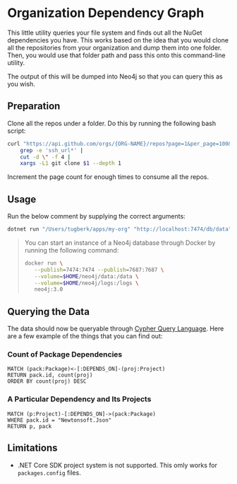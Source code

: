 # Organization Dependency Graph

This little utility queries your file system and finds out all the NuGet dependencies you have. This works based on the idea that you would clone all the repositories from your organization and dump them into one folder. Then, you would use that folder path and pass this onto this command-line utility.

The output of this will be dumped into Neo4j so that you can query this as you wish.

## Preparation

Clone all the repos under a folder. Do this by running the following bash script:

```bash
curl "https://api.github.com/orgs/{ORG-NAME}/repos?page=1&per_page=100&type=private&access_token={ACCESS-TOKEN-HERE}" | 
    grep -e 'ssh_url*' | 
    cut -d \" -f 4 | 
    xargs -L1 git clone $1 --depth 1
```

Increment the page count for enough times to consume all the repos.

## Usage

Run the below comment by supplying the correct arguments:

```bash
dotnet run "/Users/tugberk/apps/my-org" "http://localhost:7474/db/data" "neo4j" "neo4j"
```

> You can start an instance of a Neo4j database through Docker by running the following command:
>
> ```bash
> docker run \
>    --publish=7474:7474 --publish=7687:7687 \
>    --volume=$HOME/neo4j/data:/data \
>    --volume=$HOME/neo4j/logs:/logs \
>    neo4j:3.0
>```

## Querying the Data

The data should now be queryable through [Cypher Query Language](https://neo4j.com/developer/cypher-query-language/). Here are a few example of the things that you can find out:

### Count of Package Dependencies

```cypher
MATCH (pack:Package)<-[:DEPENDS_ON]-(proj:Project)
RETURN pack.id, count(proj)
ORDER BY count(proj) DESC
```

### A Particular Dependency and Its Projects

```cypher
MATCH (p:Project)-[:DEPENDS_ON]->(pack:Package)
WHERE pack.id = "Newtonsoft.Json"
RETURN p, pack
```

## Limitations

 - .NET Core SDK project system is not supported. This omly works for `packages.config` files.